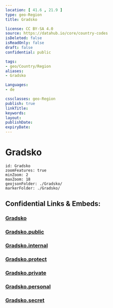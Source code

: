 ```yaml
---
location: [ 41.6 , 21.9 ] 
type: geo-Region
title: Gradsko

license: CC BY-SA 4.0
source: https://datahub.io/core/country-codes
isDeleted: false
isReadOnly: false
draft: false
confidential: public

tags:
- geo/Country/Region
aliases:
- Gradsko

Languages:
- de

cssclasses: geo-Region
publish: true
linkTitle: 
keywords: 
layout: 
publishDate: 
expiryDate: 
---
```


# Gradsko

```leaflet
id: Gradsko
zoomFeatures: true 
minZoom: 2 
maxZoom: 18
geojsonFolder: ./Gradsko/
markerFolder: ./Gradsko/
```


## Confidential Links & Embeds: 

### [Gradsko](/_Standards/Earth/Continent/Europe/Europe~South/Macedonia~North/Municipalities~Macedonia/Gradsko.md) 

### [Gradsko.public](/_public/Earth/Continent/Europe/Europe~South/Macedonia~North/Municipalities~Macedonia/Gradsko.public.md) 

### [Gradsko.internal](/_internal/Earth/Continent/Europe/Europe~South/Macedonia~North/Municipalities~Macedonia/Gradsko.internal.md) 

### [Gradsko.protect](/_protect/Earth/Continent/Europe/Europe~South/Macedonia~North/Municipalities~Macedonia/Gradsko.protect.md) 

### [Gradsko.private](/_private/Earth/Continent/Europe/Europe~South/Macedonia~North/Municipalities~Macedonia/Gradsko.private.md) 

### [Gradsko.personal](/_personal/Earth/Continent/Europe/Europe~South/Macedonia~North/Municipalities~Macedonia/Gradsko.personal.md) 

### [Gradsko.secret](/_secret/Earth/Continent/Europe/Europe~South/Macedonia~North/Municipalities~Macedonia/Gradsko.secret.md)

